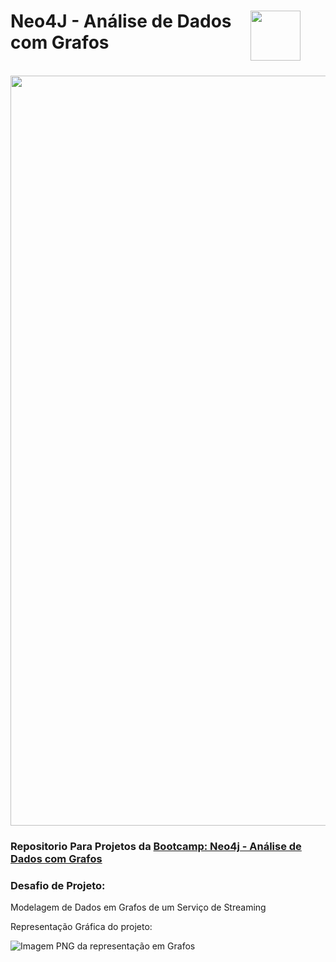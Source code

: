 <div>
  <figure>
    <img src="https://assets.dio.me/XH3JbkyumWIdOs9Tk0f1WxIcR7fdgrT5qOJVjvm4sM0/f:webp/h:120/q:80/L3RyYWNrcy85MjJmMTJmNC0yZjhkLTRlYWMtYTRiZC05YTM5NmJkNDhjYzkucG5n" class="logo" width="80" align="right">
  </figure>
  <h1>Neo4J - Análise de Dados com Grafos</h1>
</div>
  <br>
<div align="center">
  <img src="img/neo4j.jpg)" width=1200>
</div>
<div>
  <h3>Repositorio Para Projetos da <a href="https://web.dio.me/track/672a7491-d161-4bb8-b74c-44a2749f78ce">Bootcamp: Neo4j - Análise de Dados com Grafos</a></h3>
</div>
<h3>Desafio de Projeto: </h3>
<p>Modelagem de Dados em Grafos de um Serviço de Streaming</p>
<p>Representação Gráfica do projeto:</p>
<img src="/img/filmes_arrows.png" alt="Imagem PNG da representação em Grafos"></img>
